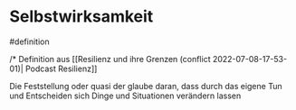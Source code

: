 # Selbstwirksamkeit 
#definition 

/* Definition aus [[Resilienz und ihre Grenzen (conflict 2022-07-08-17-53-01)| Podcast Resilienz]]

Die Feststellung oder quasi der glaube daran, dass durch das eigene Tun und Entscheiden sich Dinge und Situationen verändern lassen 